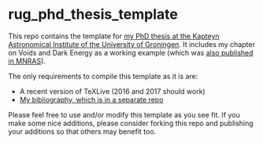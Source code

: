 # rug_phd_thesis_template
This repo contains the template for [my PhD thesis at the Kapteyn Astronomical Institute of the University of Groningen](http://hdl.handle.net/11370/0f7c3d17-9661-4b9f-a27c-dfac2990b844).
It includes my chapter on Voids and Dark Energy as a working example (which was [also published in MNRAS](http://adsabs.harvard.edu/abs/2012MNRAS.426..440B)).

The only requirements to compile this template as it is are:
* A recent version of TeXLive (2016 and 2017 should work)
* [My bibliography, which is in a separate repo](https://bitbucket.org/egpbos/egpbib)

Please feel free to use and/or modify this template as you see fit.
If you make some nice additions, please consider forking this repo and publishing your additions so that others may benefit too.